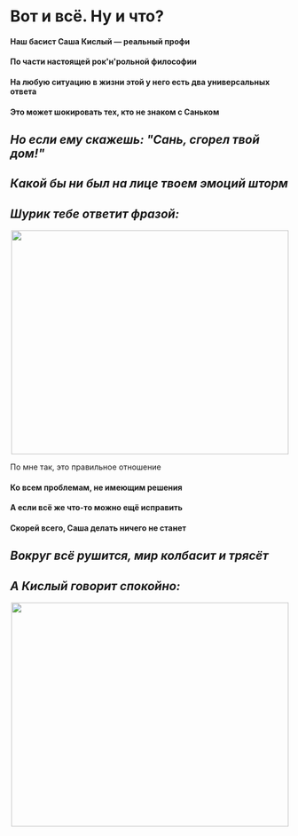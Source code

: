 # Вот и всё. Ну и что?

#### Наш басист Саша Кислый — реальный профи
#### По части настоящей рок'н'рольной философии
#### На любую ситуацию в жизни этой у него есть два универсальных ответа
#### Это может шокировать тех, кто не знаком с Саньком

## *Но если ему скажешь: "Сань, сгорел твой дом!"*
## *Какой бы ни был на лице твоем эмоций шторм*
## *Шурик тебе ответит фразой:*

<p align="center">
  <img width="500" height="404" src="https://lh4.googleusercontent.com/proxy/jxDM5jOsckU7dlzt2ZAIl1S62g2GfgfPwQnunkkUHGi3FR_RTTNPgMKZSohuBNtQJaHa2odN_5W0iaMYIhpLqGv1qEGDMsYf1yIkcMPmUkAAfdP6rDa8dbwRBoQrRBCpng">
</p

#### По мне так, это правильное отношение
#### Ко всем проблемам, не имеющим решения
#### А если всё же что-то можно ещё исправить
#### Скорей всего, Саша делать ничего не станет

## *Вокруг всё рушится, мир колбасит и трясёт*
## *А Кислый говорит спокойно:*

<p align="center">
  <img width="500" height="404" src="https://i.ytimg.com/vi/D6i9goBbKUg/hqdefault.jpg">
</p

